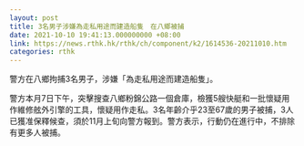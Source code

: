 ```yaml
---
layout: post
title: 3名男子涉嫌為走私用途而建造船隻　在八鄉被捕
date: 2021-10-10 19:41:13.000000000 +08:00
link: https://news.rthk.hk/rthk/ch/component/k2/1614536-20211010.htm
categories: rthk
---
```


警方在八鄉拘捕3名男子，涉嫌「為走私用途而建造船隻」。

警方本月7日下午，突擊搜查八鄉粉錦公路一個倉庫，檢獲5艘快艇和一批懷疑用作維修舷外引擎的工具，懷疑用作走私。3名年齡介乎23至67歲的男子被捕，3人已獲准保釋候查，須於11月上旬向警方報到。警方表示，行動仍在進行中，不排除有更多人被捕。
